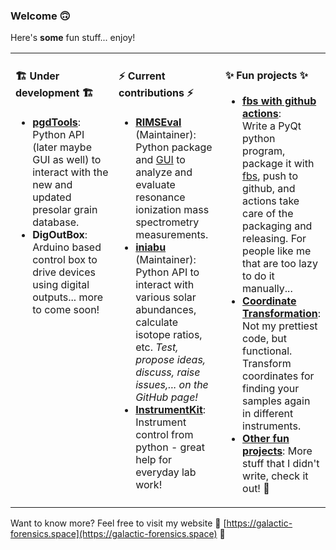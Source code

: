 ### Welcome 🙃

Here's **some** fun stuff... enjoy!

<table><tr><td valign="top" width="33%">

#### 🏗 Under development 🏗

 - [**pgdTools**](https://github.com/NASA-Planetary-Science/pgdtools):  
   Python API (later maybe GUI as well) to interact
   with the new and updated presolar grain database.
 - **DigOutBox**: Arduino based control box to drive devices 
   using digital outputs... more to come soon!



</td><td valign="top" width="34%">

#### ⚡ Current contributions ⚡

 - [**RIMSEval**](https://github.com/RIMS-Code/RIMSEval) (Maintainer):
   Python package and [GUI](https://github.com/RIMS-Code/RIMSEvalGUI)
   to analyze and evaluate resonance ionization mass spectrometry measurements.
 - [**iniabu**](https://github.com/galactic-forensics/iniabu) (Maintainer):  
   Python API to interact with various solar abundances,
   calculate isotope ratios, etc. 
   *Test, propose ideas, discuss, raise issues,... on the GitHub page!*
 - [**InstrumentKit**](https://github.com/Galvant/InstrumentKit):  
   Instrument control from python - great help for everyday lab work!  

</td><td valign="top" width="33%">

#### ✨ Fun projects ✨
 - [**fbs with github actions**](https://github.com/trappitsch/fbs-release-github-actions):  
   Write a PyQt python program, package it with [fbs](https://build-system.fman.io),
   push to github, and actions take care of the packaging and releasing.
   For people like me that are too lazy to do it manually...
 - [**Coordinate Transformation**](https://github.com/trappitsch/CoordinateTransformation):
   Not my prettiest code, but functional.
   Transform coordinates for finding your samples again in different instruments.
 - [**Other fun projects**](https://galactic-forensics.space/resources/links/):
   More stuff that I didn't write, check it out! 🔭

</td></tr></table>


Want to know more? Feel free to visit my website 🌠
[https://galactic-forensics.space](https://galactic-forensics.space) 🌠
